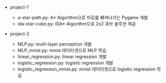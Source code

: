 - project-1
    - a-star-path.py: A* Algorithm으로 미로를 빠져나가는 Pygame 개발
    - ida-star-cube.py: IDA* Algorithm으로 2x2 큐브 솔루션 제공

- project-2
    - MLP.py: multi-layer perceptron 개발
    - MLP_mnist.py: mnist 데이터셋으로 MLP 학습
    - linear_regression.py: linear regression 개발
    - logistic_regression.py: logistic regression 개발
    - logistic_regression_mnist.py: mnist 데이터셋으로 logistic regression 학습
    